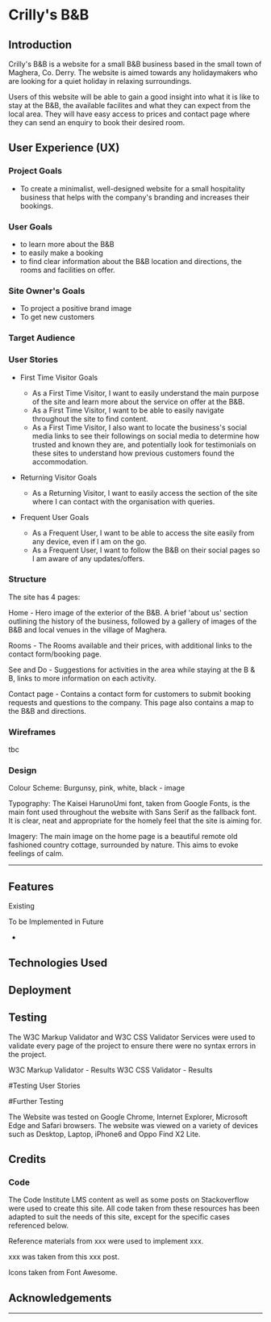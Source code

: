 # Crilly's B&B

## Introduction

Crilly's B&B is a website for a small B&B business based in the small town of Maghera, Co. Derry. The website is aimed towards any holidaymakers who are looking for a quiet holiday in relaxing surroundings.

Users of this website will be able to gain a good insight into what it is like to stay at the B&B, the available facilites and what they can expect from the local area. They will have easy access to prices and contact page where they can send an enquiry to book their desired room. 

## User Experience (UX)

### Project Goals

* To create a minimalist, well-designed website for a small hospitality business that helps with the company's branding and increases their bookings.

### User Goals

* to learn more about the B&B
* to easily make a booking
* to find clear information about the B&B location and directions, the rooms and facilities on offer.

### Site Owner's Goals

* To project a positive brand image
* To get new customers

### Target Audience

### User Stories

* First Time Visitor Goals

  * As a First Time Visitor, I want to easily understand the main purpose of the site and learn more about the service on offer at the B&B.
  * As a First Time Visitor, I want to be able to easily navigate throughout the site to find content.
  * As a First Time Visitor, I also want to locate the business's social media links to see their followings on social media to determine how trusted and known they are, and potentially look for testimonials on these sites to understand how previous customers found the accommodation.
  
* Returning Visitor Goals

  * As a Returning Visitor, I want to easily access the section of the site where I can contact with the organisation with queries.
  
* Frequent User Goals

  * As a Frequent User, I want to be able to access the site easily from any device, even if I am on the go.
  * As a Frequent User, I want to follow the B&B on their social pages so I am aware of any updates/offers.

### Structure

The site has 4 pages: 

Home - Hero image of the exterior of the B&B. A brief 'about us' section outlining the history of the business, followed by a gallery of images of the B&B and local venues in the village of Maghera.

Rooms -  The Rooms available and their prices, with additional links to the contact form/booking page.

See and Do - Suggestions for activities in the area while staying at the B & B, links to more information on each activity. 

Contact page - Contains a contact form for customers to submit booking requests and questions to the company. This page also contains a map to the B&B and directions.

### Wireframes

tbc

### Design

Colour Scheme:
Burgunsy, pink, white, black - image

Typography:
The Kaisei HarunoUmi font, taken from Google Fonts, is the main font used throughout the website with Sans Serif as the fallback font. It is clear, neat and appropriate for the homely feel that the site is aiming for. 

Imagery:
The main image on the home page is a beautiful remote old fashioned country cottage, surrounded by nature. This aims to evoke feelings of calm. 


------

## Features

Existing

To be Implemented in Future

-

## Technologies Used

## Deployment

## Testing

The W3C Markup Validator and W3C CSS Validator Services were used to validate every page of the project to ensure there were no syntax errors in the project.

W3C Markup Validator - Results
W3C CSS Validator - Results

#Testing User Stories



#Further Testing

The Website was tested on Google Chrome, Internet Explorer, Microsoft Edge and Safari browsers.
The website was viewed on a variety of devices such as Desktop, Laptop, iPhone6 and Oppo Find X2 Lite.



## Credits

### Code

The Code Institute LMS content as well as some posts on Stackoverflow were used to create this site. All code taken from these resources has been adapted to suit the needs of this site, except for the specific cases referenced below.

Reference materials from xxx were used to implement xxx.

xxx was taken from this xxx post.

Icons taken from Font Awesome.


## Acknowledgements


------
